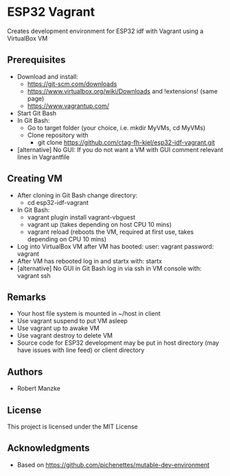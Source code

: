 # ESP32 Vagrant

Creates development environment for ESP32 idf with Vagrant using a VirtualBox VM

## Prerequisites

* Download and install:
	* https://git-scm.com/downloads
	* https://www.virtualbox.org/wiki/Downloads and !extensions! (same page)
	* https://www.vagrantup.com/
* Start Git Bash
* In Git Bash:
	* Go to target folder (your choice, i.e. mkdir MyVMs, cd MyVMs)
	* Clone repository with 
		* git clone https://github.com/ctag-fh-kiel/esp32-idf-vagrant.git 
* [alternative] No GUI: If you do not want a VM with GUI comment relevant lines in Vagrantfile

## Creating VM

* After cloning in Git Bash change directory: 
	* cd esp32-idf-vagrant
* In Git Bash: 
	* vagrant plugin install vagrant-vbguest
	* vagrant up (takes depending on host CPU 10 mins)
	* vagrant reload (reboots the VM, required at first use, takes depending on CPU 10 mins)
* Log into VirtualBox VM after VM has booted: user: vagrant password: vagrant
* After VM has rebooted log in and startx with: startx
* [alternative] No GUI in Git Bash log in via ssh in VM console with: vagrant ssh

## Remarks

* Your host file system is mounted in ~/host in client
* Use vagrant suspend to put VM asleep
* Use vagrant up to awake VM
* Use vagrant destroy to delete VM 
* Source code for ESP32 development may be put in host directory (may have issues with line feed) or client directory

## Authors

* Robert Manzke

## License

This project is licensed under the MIT License

## Acknowledgments

* Based on https://github.com/pichenettes/mutable-dev-environment

